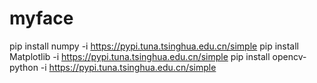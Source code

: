 # myface

pip install numpy -i https://pypi.tuna.tsinghua.edu.cn/simple
pip install Matplotlib -i https://pypi.tuna.tsinghua.edu.cn/simple
pip install opencv-python -i https://pypi.tuna.tsinghua.edu.cn/simple